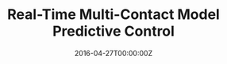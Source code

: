 ---
title: Real-Time Multi-Contact Model Predictive Control
summary: General hybrid model predictive control algorithm for systems that make and break contact with their environment <br /> **Real-Time Multi-Contact Model Predictive Control via ADMM (ICRA 2022)**  <br /> <span style="color:red"> **(Outstanding Dynamics and Control Paper Finalist)** </span>

tags:
  - Deep Learning
date: '2016-04-27T00:00:00Z'

# Optional external URL for project (replaces project detail page).
external_link: 'https://arxiv.org/pdf/2109.07076.pdf'

image:
  caption: Photo by rawpixel on Unsplash
  focal_point: Smart

links:
url_code: 'https://github.com/AlpAydinoglu/coptimal'
url_pdf: 'https://arxiv.org/pdf/2109.07076.pdf'
url_slides: ''
url_video: 'https://youtu.be/HyEv-pK9Qfs'

# Slides (optional).
#   Associate this project with Markdown slides.
#   Simply enter your slide deck's filename without extension.
#   E.g. `slides = "example-slides"` references `content/slides/example-slides.md`.
#   Otherwise, set `slides = ""`.
slides: ""
---